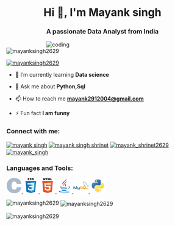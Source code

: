 <h1 align="center">Hi 👋, I'm Mayank singh</h1>
<h3 align="center">A passionate Data Analyst from India</h3>
<img align="right" alt="coding"width="400" src="https://www.google.com/imgres?q=animated%20coding%20gif&imgurl=https%3A%2F%2Fcamo.githubusercontent.com%2F2366b34bb903c09617990fb5fff4622f3e941349e846ddb7e73df872a9d21233%2F68747470733a2f2f63646e2e6472696262626c652e636f6d2f75736572732f3733303730332f73637265656e73686f74732f363538313234332f6176656e746f2e676966&imgrefurl=https%3A%2F%2Fgithub.com%2Frudrabarad%2FGifs&docid=CJdgcKdcN0j58M&tbnid=uYYa30tHbsaH2M&vet=12ahUKEwjpsrXHnIiOAxUDV2wGHbzEH_IQM3oFCIMBEAA..i&w=800&h=600&hcb=2&ved=2ahUKEwjpsrXHnIiOAxUDV2wGHbzEH_IQM3oFCIMBEAA">
<p align="left"> <img src="https://komarev.com/ghpvc/?username=mayanksingh2629&label=Profile%20views&color=0e75b6&style=flat" alt="mayanksingh2629" /> </p>

<p align="left"> <a href="https://github.com/ryo-ma/github-profile-trophy"><img src="https://github-profile-trophy.vercel.app/?username=mayanksingh2629" alt="mayanksingh2629" /></a> </p>

- 🌱 I’m currently learning **Data science**

- 💬 Ask me about **Python,Sql**

- 📫 How to reach me **mayank2912004@gmail.com**

- ⚡ Fun fact **I am funny**

<h3 align="left">Connect with me:</h3>
<p align="left">
<a href="https://linkedin.com/in/mayank singh" target="blank"><img align="center" src="https://raw.githubusercontent.com/rahuldkjain/github-profile-readme-generator/master/src/images/icons/Social/linked-in-alt.svg" alt="mayank singh" height="30" width="40" /></a>
<a href="https://fb.com/mayank singh shrinet" target="blank"><img align="center" src="https://raw.githubusercontent.com/rahuldkjain/github-profile-readme-generator/master/src/images/icons/Social/facebook.svg" alt="mayank singh shrinet" height="30" width="40" /></a>
<a href="https://instagram.com/mayank_shrinet2629" target="blank"><img align="center" src="https://raw.githubusercontent.com/rahuldkjain/github-profile-readme-generator/master/src/images/icons/Social/instagram.svg" alt="mayank_shrinet2629" height="30" width="40" /></a>
<a href="https://www.leetcode.com/mayank_singh" target="blank"><img align="center" src="https://raw.githubusercontent.com/rahuldkjain/github-profile-readme-generator/master/src/images/icons/Social/leet-code.svg" alt="mayank_singh" height="30" width="40" /></a>
</p>

<h3 align="left">Languages and Tools:</h3>
<p align="left"> <a href="https://www.cprogramming.com/" target="_blank" rel="noreferrer"> <img src="https://raw.githubusercontent.com/devicons/devicon/master/icons/c/c-original.svg" alt="c" width="40" height="40"/> </a> <a href="https://www.w3schools.com/css/" target="_blank" rel="noreferrer"> <img src="https://raw.githubusercontent.com/devicons/devicon/master/icons/css3/css3-original-wordmark.svg" alt="css3" width="40" height="40"/> </a> <a href="https://www.w3.org/html/" target="_blank" rel="noreferrer"> <img src="https://raw.githubusercontent.com/devicons/devicon/master/icons/html5/html5-original-wordmark.svg" alt="html5" width="40" height="40"/> </a> <a href="https://www.java.com" target="_blank" rel="noreferrer"> <img src="https://raw.githubusercontent.com/devicons/devicon/master/icons/java/java-original.svg" alt="java" width="40" height="40"/> </a> <a href="https://www.mysql.com/" target="_blank" rel="noreferrer"> <img src="https://raw.githubusercontent.com/devicons/devicon/master/icons/mysql/mysql-original-wordmark.svg" alt="mysql" width="40" height="40"/> </a> <a href="https://www.python.org" target="_blank" rel="noreferrer"> <img src="https://raw.githubusercontent.com/devicons/devicon/master/icons/python/python-original.svg" alt="python" width="40" height="40"/> </a> </p>

<p><img align="left" src="https://github-readme-stats.vercel.app/api/top-langs?username=mayanksingh2629&show_icons=true&locale=en&layout=compact" alt="mayanksingh2629" /></p>

<p>&nbsp;<img align="center" src="https://github-readme-stats.vercel.app/api?username=mayanksingh2629&show_icons=true&locale=en" alt="mayanksingh2629" /></p>

<p><img align="center" src="https://github-readme-streak-stats.herokuapp.com/?user=mayanksingh2629&" alt="mayanksingh2629" /></p>
